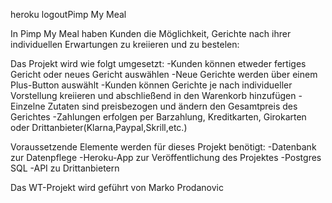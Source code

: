 heroku logoutPimp My Meal

In Pimp My Meal haben Kunden die Möglichkeit, Gerichte
nach ihrer individuellen Erwartungen zu kreiieren und 
zu bestelen:

Das Projekt wird wie folgt umgesetzt:
-Kunden können etweder fertiges Gericht oder 
 neues Gericht auswählen
-Neue Gerichte werden über einem Plus-Button auswählt
-Kunden können Gerichte je nach 
 individueller Vorstellung kreiieren und 
 abschließend in den Warenkorb hinzufügen
-Einzelne Zutaten sind preisbezogen und ändern den Gesamtpreis 
 des Gerichtes
-Zahlungen erfolgen per Barzahlung, Kreditkarten, Girokarten 
 oder Drittanbieter(Klarna,Paypal,Skrill,etc.)

Voraussetzende Elemente werden für dieses Projekt benötigt:
-Datenbank zur Datenpflege
-Heroku-App zur Veröffentlichung des Projektes
-Postgres SQL
-API zu Drittanbietern

Das WT-Projekt wird geführt von Marko Prodanovic
